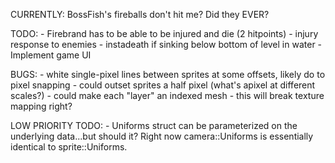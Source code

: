 CURRENTLY:
        BossFish's fireballs don't hit me? Did they EVER?

TODO:
    - Firebrand has to be able to be injured and die (2 hitpoints)
        - injury response to enemies
        - instadeath if sinking below bottom of level in water
    - Implement game UI

BUGS:
    - white single-pixel lines between sprites at some offsets, likely do to pixel snapping
        - could outset sprites a half pixel (what's apixel at different scales?)
        - could make each "layer" an indexed mesh
            - this will break texture mapping right?

LOW PRIORITY TODO:
    - Uniforms struct can be parameterized on the underlying data...but should it? Right now camera::Uniforms is essentially identical to sprite::Uniforms.
